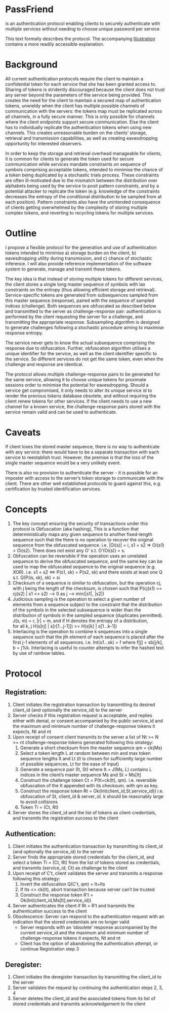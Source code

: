 # PassFriend
is an authentication protocol enabling clients to securely authenticate with multiple services without needing to choose unique password per service

This text formally describes the protocol. The accompanying [Illustration](./Illustration.md) contains a more readily accessible explanation.

# Background
All current authentication protocols require the client to maintain a confidential token for each service that she has been granted access to. Sharing of tokens is stridently discouraged because the client does not trust any server beyond the parameters of the service being provided. This creates the need for the client to maintain a secured map of authentication tokens, unwieldy when the client has multiple possible channels of communication with the servers:  the tokens map must be replicated across all channels, in a fully secure manner. This is only possible for channels where the client endpoints support secure communication. Else the client has to individually replicate the authentication tokens when using new channels. This creates unreasonable burden on the clients’ storage, retrieval and transmission capabilities, as well as creating eavesdropping opportunity for interested observers.

In order to keep the storage and retrieval overhead manageable for clients, it is common for clients to generate the token used for secure communication while services mandate constraints on sequence of symbols comprising acceptable tokens, intended to minimise the chance of a token being duplicated by a stochastic trials process. These constraints are often ill-motivated due to the mismatch between the distribution over alphabets being used by the service to posit pattern constraints, and by a potential attacker to replicate the token (e.g. knowledge of the constraints decreases the entropy of the conditional distribution to be sampled from at each position). Pattern constraints also have the unintended consequence of clients getting overwhelmed by the complexity of storing multiple complex tokens, and reverting to recycling tokens for multiple services. 

# Outline
I propose a flexible protocol for the generation and use of authentication tokens intended to minimise a) storage burden on the client, b) eavesdropping utility during transmission, and c) chance of stochastic inference. I will also provide reference implementation of the software system to generate, manage and transmit these tokens.

The key idea is that instead of storing multiple tokens for different services, the client stores a single long master sequence of symbols with lax constraints on the entropy (thus allowing efficient storage and retrieval). Service-specific tokens are generated from subsequences sampled from this master sequence (response), paired with the sequence of sampled indices (challenge). Both sequences are obfuscated as described below and transmitted to the server as challenge-response pair: authentication is performed by the client requesting the server for a challenge, and transmitting the appropriate response. Subsampling algorithm is designed to generate challenges following a stochastic procedure aiming to maximise response entropy.

The service never gets to know the actual subsequence comprising the response due to obfuscation. Further, obfuscation algorithm utilises a unique identifier for the service, as well as the client identifier specific to the service. So different services do not get the same token, even when the challenge and response are identical. 

The protocol allows multiple challenge-response pairs to be generated for the same service, allowing it to choose unique tokens for proximate sessions order to minimise the potential for eavesdropping. Should a service get compromised, it only needs to alter its unique service id to render the previous tokens database obsolete, and without requiring the client renew tokens for other services. If the client needs to use a new channel for a known service, the challenge-response pairs stored with the service remain valid and can be used to authenticate.

# Caveats
If client loses the stored master sequence, there is no way to authenticate with any service: there would have to be a separate transaction with each service to reestablish trust. However, the premise is that the loss of the single master sequence would be a very unlikely event.

There is also no provision to authenticate the server - it is possible for an imposter with access to the server’s token storage to communicate with the client. There are other well established protocols to guard against this, e.g. certification by trusted identification services.

# Concepts 
1. The key concept ensuring the security of transactions under this protocol is Obfuscation (aka hashing), This is a function that deterministically maps any given sequence to another fixed-length sequence such that the there is no operation to recover the original sequence from the obfuscated sequence.  i.e. |Oi(s)| = i,  s1 = s2 => Oi(s1) = Oi(s2). There does not exist any O’ s.t. O’(Oi(s)) = s. 
2. Obfuscation can be reversible if the operation uses an unrelated sequence to derive the obfuscated sequence, and the same key can be used to map the obfuscated sequence to the original sequence (e.g. XOR). i.e. s1 = s2 <=> P(s1, sk) = P(s2, sk) and there exists at least one Q s.t. Q(P(is, sk), sk) = si
3. Checksum of a sequence is similar to obfuscation, but the operation cj, with j being the length of the checksum, is chosen such that P(cj(s1) == cj(s2) | s1 <> s2) —> 0 as j —> min(|s1|, |s2|)
4. Judicious sampling is the operation to select a given number of elements from a sequence subject to the constraint that the distribution of the symbols in the selected subsequence is wider than the distribution of symbols in the sampled sequence  (duplicates permitted). J(s, m) = r, |r| = m, and if H denotes the entropy of a distribution,  
for all k, j H(s[rj] | s[r[1…j-1]]) >= H(s[k] | s[1…k-1]) 
5. Interlacing is the operation to combine k sequences into a single sequence such that the jth element of each sequence is placed after the first j-1 elements of all sequences. i.e. Int(s1…sk) = f where f[j] = sb[j/k], b = j%k. Interlacing is useful to counter attempts to infer the hashed text by use of rainbow tables.

# Protocol 
## Registration: 
1. Client initiates the registration transaction by transmitting its desired client_id (and optionally the service_id) to the server
2. Server checks if this registration request is acceptable, and replies either with denial, or consent accompanied by the public service_id and the maximum and minimum number of challenge-response tokens it expects, Nt and nt
3. Upon receipt of consent client transmits to the server a list of Nt >= N >= nt challenge-response tokens generated following this strategy:
   1. Generate a short checksum from the master sequence  qm = ck(Ms)
   2. Select a token length L at random between min and max token sequence lengths lt and Lt (lt is chosen for sufficiently large number of possible sequences, Lt for the ease of input) 
   3. Generate a sequence pair (It, St) where It = J(Ms, L) contains L indices in the client’s master sequence Ms and St = Ms[It]
   4. Construct the challenge token Ct = P(It+ck(It), qm). i.e. reversible obfuscation of the It appended with its checksum, with qm as key.
   5. Construct the response token Rt = Ok(Int(client_id,St,service_id)) i.e. obfuscation of St, client_id & server_id. k should be reasonably large to avoid collisions
   6. Token Ti = (Ct, Rt)
4. Server stores the client_id and the list of tokens as client credentials, and transmits the registration success to the client

## Authentication:
1. Client initiates the authentication transaction by transmitting its client_id  (and optionally the service_id) to the server
2. Server finds the appropriate stored credentials for the client_id, and select a token Ti = (Ct, Rt) from the list of tokens stored as credentials, and transmits (service_id, Ct) as challenge to the client
3. Upon receipt of C’t, client validates the server and transmits a response following this strategy:
   1. Invert the obfuscation Q(C’t, qm) = It+Its
   2. If Its <> ck(It), abort transaction because server can’t be trusted
   3. Construct the response token R’t = Ok(Int(client_id,Ms[It],service_id))
4. Server authenticates the client if Rt = R’t and transmits the authentication success to the client
5. Obsolescence: Server can respond to the authentication request with an indication that the stored credentials are no longer valid
   * Server responds with an ‘obsolete’ response accompanied by the current service_id and the maximum and minimum number of challenge-response tokens it expects, Nt and nt
   * Client has the option of abandoning the authentication attempt, or continue Registration step 3

## Deregister:
1. Client initiates the deregister transaction by transmitting the client_id to the server
2. Server validates the request by continuing the authentication steps 2, 3, 4
3. Server deletes the client_id and the associated tokens from its list of stored credentials and transmits acknowledgement to the client
